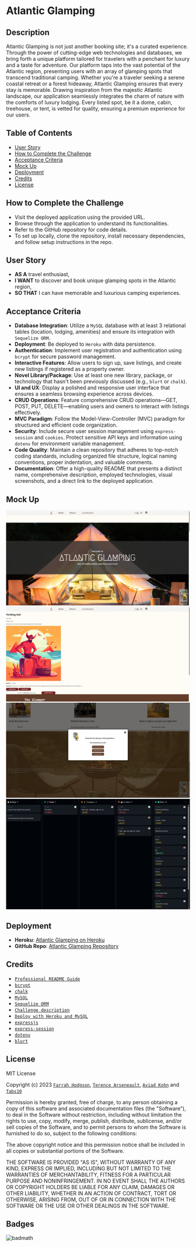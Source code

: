# Atlantic Glamping

## Description

Atlantic Glamping is not just another booking site; it's a curated experience. Through the power of cutting-edge web technologies and databases, we bring forth a unique platform tailored for travelers with a penchant for luxury and a taste for adventure. Our platform taps into the vast potential of the Atlantic region, presenting users with an array of glamping spots that transcend traditional camping. Whether you're a traveler seeking a serene coastal retreat or a forest hideaway, Atlantic Glamping ensures that every stay is memorable. Drawing inspiration from the majestic Atlantic landscape, our application seamlessly integrates the charm of nature with the comforts of luxury lodging. Every listed spot, be it a dome, cabin, treehouse, or tent, is vetted for quality, ensuring a premium experience for our users.

## Table of Contents

- [User Story](#User-story)
- [How to Complete the Challenge](#how-to-complete-the-challenge)
- [Acceptance Criteria](#acceptance-criteria)
- [Mock Up](#mock-up)
- [Deployment](#deployment)
- [Credits](#credits)
- [License](#license)

## How to Complete the Challenge

- Visit the deployed application using the provided URL.
- Browse through the application to understand its functionalities.
- Refer to the GitHub repository for code details.
- To set up locally, clone the repository, install necessary dependencies, and follow setup instructions in the repo.

## User Story

- **AS A** travel enthusiast,
- **I WANT** to discover and book unique glamping spots in the Atlantic region,
- **SO THAT** I can have memorable and luxurious camping experiences.

## Acceptance Criteria

- **Database Integration**: Utilize a `MySQL` database with at least 3 relational tables (location, lodging, amenities) and ensure its integration with `Sequelize ORM`.
- **Deployment**: Be deployed to `Heroku` with data persistence.
- **Authentication**: Implement user registration and authentication using `bcrypt` for secure password management.
- **Interactive Features**: Allow users to sign up, save listings, and create new listings if registered as a property owner.
- **Novel Library/Package**: Use at least one new library, package, or technology that hasn't been previously discussed (e.g., `blurt` or `chalk`).
- **UI and UX**: Display a polished and responsive user interface that ensures a seamless browsing experience across devices.
- **CRUD Operations**: Feature comprehensive CRUD operations—GET, POST, PUT, DELETE—enabling users and owners to interact with listings effectively.
- **MVC Paradigm**: Follow the Model-View-Controller (MVC) paradigm for structured and efficient code organization.
- **Security**: Include secure user session management using `express-session` and `cookies`. Protect sensitive API keys and information using `dotenv` for environment variable management.
- **Code Quality**: Maintain a clean repository that adheres to top-notch coding standards, including organized file structure, logical naming conventions, proper indentation, and valuable comments.
- **Documentation**: Offer a high-quality README that presents a distinct name, comprehensive description, employed technologies, visual screenshots, and a direct link to the deployed application.

## Mock Up

![Mock up of the website](/public/images/Web%20capture_15-8-2023_213038_atlantic-glamping-6972d1dfb7e3.herokuapp.com.jpeg)
![Mock up of the website](/public/images/Web%20capture_15-8-2023_213125_atlantic-glamping-6972d1dfb7e3.herokuapp.com.jpeg)
![Mock up of the website](/public/images/Web%20capture_15-8-2023_222229_atlantic-glamping-6972d1dfb7e3.herokuapp.com.jpeg)
![Mock up of the website](/public/images/Screenshot%202023-08-15%20223023.png)

## Deployment

- **Heroku**: [Atlantic Glamping on Heroku](https://atlantic-glamping-6972d1dfb7e3.herokuapp.com/)
- **GitHub Repo**: [Atlantic Glamping Repository](https://github.com/xkolsha/Atlantic-Glamping)

## Credits

- [`Professional README Guide`](https://coding-boot-camp.github.io/full-stack/github/professional-readme-guide)
- [`bcrypt`](https://www.npmjs.com/package/bcrypt)
- [`chalk`](https://www.npmjs.com/package/chalk)
- [`MySQL`](https://www.mysql.com/)
- [`Sequelize ORM`](https://sequelize.org/)
- [`Challenge description`](https://courses.bootcampspot.com)
- [`Deploy with Heroku and MySQL`](https://coding-boot-camp.github.io/full-stack/heroku/deploy-with-heroku-and-mysql)
- [`expressjs`](https://expressjs.com/)
- [`express-session`](https://www.npmjs.com/package/express-session)
- [`dotenv`](https://www.npmjs.com/package/dotenv)
- [`blurt`](https://www.npmjs.com/package/blurt)

## License

MIT License

Copyright (c) 2023 [`Farrah Hodgson`](https://github.com/Firene11), [`Terence Arseneault`](https://github.com/Terence-A), [`Aviad Kohn`](https://github.com/xkolsha) and [`Tabs10`](https://github.com/Tabs10)

Permission is hereby granted, free of charge, to any person obtaining a copy
of this software and associated documentation files (the "Software"), to deal
in the Software without restriction, including without limitation the rights
to use, copy, modify, merge, publish, distribute, sublicense, and/or sell
copies of the Software, and to permit persons to whom the Software is
furnished to do so, subject to the following conditions:

The above copyright notice and this permission notice shall be included in all
copies or substantial portions of the Software.

THE SOFTWARE IS PROVIDED "AS IS", WITHOUT WARRANTY OF ANY KIND, EXPRESS OR
IMPLIED, INCLUDING BUT NOT LIMITED TO THE WARRANTIES OF MERCHANTABILITY,
FITNESS FOR A PARTICULAR PURPOSE AND NONINFRINGEMENT. IN NO EVENT SHALL THE
AUTHORS OR COPYRIGHT HOLDERS BE LIABLE FOR ANY CLAIM, DAMAGES OR OTHER
LIABILITY, WHETHER IN AN ACTION OF CONTRACT, TORT OR OTHERWISE, ARISING FROM,
OUT OF OR IN CONNECTION WITH THE SOFTWARE OR THE USE OR OTHER DEALINGS IN THE
SOFTWARE.

## Badges

![badmath](https://img.shields.io/github/license/xkolsha/unbModule1Challenge?color=%238F83ED)
